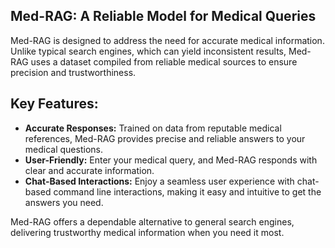 ## Med-RAG: A Reliable Model for Medical Queries

Med-RAG is designed to address the need for accurate medical information. Unlike typical search engines, which can yield inconsistent results, Med-RAG uses a dataset compiled from reliable medical sources to ensure precision and trustworthiness.

## Key Features:

- **Accurate Responses:** Trained on data from reputable medical references, Med-RAG provides precise and reliable answers to your medical questions.
- **User-Friendly:** Enter your medical query, and Med-RAG responds with clear and accurate information.
- **Chat-Based Interactions:** Enjoy a seamless user experience with chat-based command line interactions, making it easy and intuitive to get the answers you need.

Med-RAG offers a dependable alternative to general search engines, delivering trustworthy medical information when you need it most.
